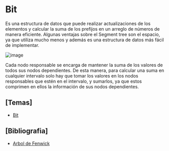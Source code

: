 # Bit

Es una estructura de datos que puede realizar actualizaciones de los elementos y calcular la suma de los prefijos en un arreglo de números de manera eficiente. Algunas ventajas sobre el Segment tree son el espacio, ya que utiliza mucho menos y además es una estructura de datos más fácil de implementar. 

![image](https://user-images.githubusercontent.com/80707476/130380037-a6954a4a-cdbc-4e47-8967-4b0f65d840a2.png)

Cada nodo responsable se encarga de mantener la suma de los valores de todos sus nodos dependientes. De esta manera, para calcular una suma en cualquier intervalo solo hay que tomar los valores en los nodos responsables que estén en el intervalo, y sumarlos, ya que estos comprimen en ellos la información de sus nodos dependientes.

## [Temas]
- [Bit](https://github.com/Cami7102/Algoritmica-2/blob/main/algoritmos/estructura_de_datos/Bit/bit)

## [Bibliografia]
- [Arbol de Fenwick](https://prodeportiva.wordpress.com/2013/02/17/arbol-de-fenwick/#:~:text=El%20%C3%81rbol%20de%20Fenwick%20%28tambi%C3%A9n%20conocido%20como%20%C3%81rbol,de%20datos%20muy%20eficiente%20para%20calcular%20sumas%20acumulativas.)
